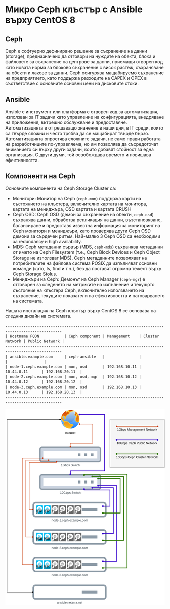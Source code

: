 # Микро Ceph клъстър с Ansible върху CentOS 8

## Ceph
Ceph е софтуерно дефинирано решение за съхранение на данни (storage), предназначено да отговори на нуждите на обекта, блока и файловете за съхранение на центрове за данни, приемащи отворен код като новата норма за блоково съхранение с висок растеж, съхраняване на обекти и лакове за данни. Ceph осигурява мащабируемо съхранение на предприятието, като поддържа разходите на CAPEX и OPEX в съответствие с основните основни цени на дисковите стоки.

## Ansible
Ansible е инструмент или платформа с отворен код за автоматизация, използван за IT задачи като управление на конфигурацията, внедряване на приложения, вътрешно обслужване и предоставяне. Автоматизацията е от решаващо значение в наши дни, в IT среди, които са твърде сложни и често трябва да се мащабират твърде бързо. Автоматизацията опростява сложните задачи, не само прави работата на разработчиците по-управляема, но им позволява да съсредоточат вниманието си върху други задачи, които добавят стойност за една организация. С други думи, той освобождава времето и повишава ефективността.

## Компоненти на Ceph
Основните компоненти на Ceph Storage Cluster са:
- Монитори: Монитор на Ceph (`ceph-mon`) поддържа карти на състоянието на клъстера, включително картата на монитора, картата на мениджъра, OSD картата и картата CRUSH
- Ceph OSD: Ceph OSD (демон за съхранение на обекти, `ceph-osd`) съхранява данни, обработва репликация на данни, възстановяване, балансиране и предоставя известна информация за мониторинг на Ceph монитори и мениджъри, като проверява други Ceph OSD демони за сърдечен ритъм. Най-малко 3 Ceph OSD са необходими за redundancy и high availability.
- MDS: Ceph метаданни сървър (MDS, `ceph-mds`) съхранява метаданни от името на Ceph Filesystem (т.е., Ceph Block Devices и Ceph Object Storage не използват MDS). Ceph метаданните позволяват на потребителите на файлова система POSIX да изпълняват основни команди (като, ls, find и т.н.), без да поставят огромна тежест върху Ceph Storage Stolus.
- Мениджъри на Ceph: Демонът на Ceph Manager (`ceph-mgr`) е отговорен за следенето на метриките на изпълнение и текущото състояние на клъстера Ceph, включително използването на съхранение, текущите показатели на ефективността и натоварването на системата.

Нашата инсталация на Ceph клъстър върху CentOS 8 се основава на следния дизайн на системата.
```
-----------------------------------------------------------------------------------------------
| Hostname FQDN           | Ceph component | Management    | Cluster Network | Public Network |
-----------------------------------------------------------------------------------------------
| ansible.example.com     | ceph-ansible   |               |                 |                |
| node-1.ceph.example.com | mon, osd       | 192.168.10.11 | 10.44.0.11      | 192.168.20.11  |
| node-2.ceph.example.com | mon, osd, mgr  | 192.168.10.12 | 10.44.0.12      | 192.168.20.12  |
| node-3.ceph.example.com | mon, osd       | 192.168.10.13 | 10.44.0.13      | 192.168.20.13  |
-----------------------------------------------------------------------------------------------
 ```
 ![assets/micro-ceph-cluster.png](/assets/micro-ceph-cluster.png)
